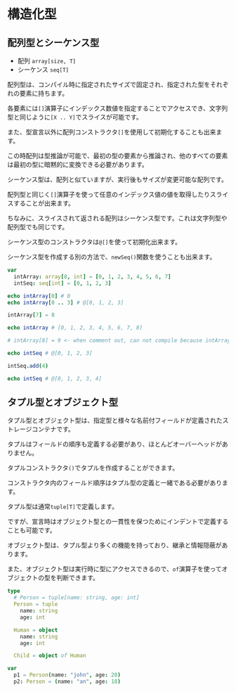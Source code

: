 # 構造化型

## 配列型とシーケンス型

- 配列 `array[size, T]`
- シーケンス `seq[T]`

配列型は、コンパイル時に指定されたサイズで固定され、指定された型をそれぞれの要素に持ちます。

各要素には`[]`演算子にインデックス数値を指定することでアクセスでき、文字列型と同じように`[X .. Y]`でスライスが可能です。

また、型宣言以外に配列コンストラクタ`[]`を使用して初期化することも出来ます。

この時配列は型推論が可能で、最初の型の要素から推論され、他のすべての要素は最初の型に暗黙的に変換できる必要があります。

シーケンス型は、配列と似ていますが、実行後もサイズが変更可能な配列です。

配列型と同じく`[]`演算子を使って任意のインデックス値の値を取得したりスライスすることが出来ます。

ちなみに、スライスされて返される配列はシーケンス型です。これは文字列型や配列型でも同じです。

シーケンス型のコンストラクタは`@[]`を使って初期化出来ます。

シーケンス型を作成する別の方法で、`newSeq()`関数を使うことも出来ます。

```nim
var
  intArray: array[8, int] = [0, 1, 2, 3, 4, 5, 6, 7]
  intSeq: seq[int] = [0, 1, 2, 3]

echo intArray[0] # 0
echo intArray[0 .. 3] # @[0, 1, 2, 3]

intArray[7] = 8

echo intArray # [0, 1, 2, 3, 4, 5, 6, 7, 8]

# intArray[8] = 9 <- when comment out, can not compile because intArray's size is 8.

echo intSeq # @[0, 1, 2, 3]

intSeq.add(4)

echo intSeq # @[0, 1, 2, 3, 4]
```

## タプル型とオブジェクト型

タプル型とオブジェクト型は、指定型と様々な名前付フィールドが定義されたストレージコンテナです。

タプルはフィールドの順序も定義する必要があり、ほとんどオーバーヘッドがありません。

タプルコンストラクタ`()`でタプルを作成することができます。

コンストラクタ内のフィールド順序はタプル型の定義と一緒である必要があります。

タプル型は通常`tuple[T]`で定義します。

ですが、宣言時はオブジェクト型との一貫性を保つためにインデントで定義することも可能です。

オブジェクト型は、タプル型より多くの機能を持っており、継承と情報隠蔽があります。

また、オブジェクト型は実行時に型にアクセスできるので、`of`演算子を使ってオブジェクトの型を判断できます。

```nim
type
  # Person = tuple[name: string, age: int]
  Person = tuple
    name: string
    age: int

  Human = object
    name: string
    age: int

  Child = object of Human

var
  p1 = Person(name: "john", age: 20)
  p2: Person = (name: "an", age: 18)

